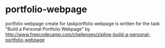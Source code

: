 # portfolio-webpage
portfolio webpage create for taskportfolio webpage is written for the task  "Build a Personal Portfolio Webpage" by http://www.freecodecamp.com/challenges/zipline-build-a-personal-portfolio-webpage
